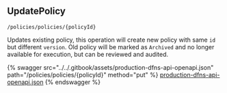 
## UpdatePolicy
`/policies/policies/{policyId}`

Updates existing policy, this operation will create new policy with same `id` but different `version`. Old policy will be marked as `Archived` and no longer available for execution, but can be reviewed and audited.

{% swagger src="../../.gitbook/assets/production-dfns-api-openapi.json" path="/policies/policies/{policyId}" method="put" %}
[production-dfns-api-openapi.json](../../.gitbook/assets/production-dfns-api-openapi.json)
{% endswagger %}
